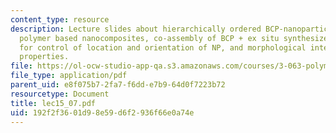 ```yaml
---
content_type: resource
description: Lecture slides about hierarchically ordered BCP-nanoparticle composites,
  polymer based nanocomposites, co-assembly of BCP + ex situ synthesized NP, BCP template
  for control of location and orientation of NP, and morphological interplay and emergent
  properties.
file: https://ol-ocw-studio-app-qa.s3.amazonaws.com/courses/3-063-polymer-physics-spring-2007/192f2f3601d98e59d6f2936f66e0a74e_lec15_07.pdf
file_type: application/pdf
parent_uid: e8f075b7-2fa7-f6dd-e7b9-64d0f7223b72
resourcetype: Document
title: lec15_07.pdf
uid: 192f2f36-01d9-8e59-d6f2-936f66e0a74e
---
```

